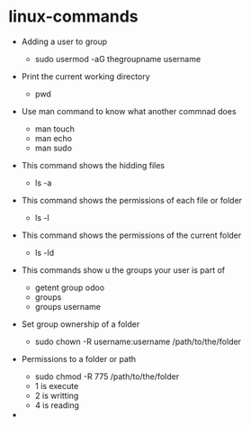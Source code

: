 # linux-commands

- Adding a user to group
    - sudo usermod -aG thegroupname username

- Print the current working directory
    - pwd

-  Use man command to know what another commnad does
    - man touch
    - man echo
    - man sudo

- This command shows the hidding files
    - ls -a 

- This command shows the permissions of each file or folder
    - ls -l

- This command shows the permissions of the current folder
    - ls -ld

- This commands show u the groups your user is part of
    - getent group odoo
    - groups
    - groups username

- Set group ownership of a folder
    - sudo chown -R username:username /path/to/the/folder

- Permissions to a folder or path
    - sudo chmod -R 775 /path/to/the/folder
    - 1 is execute
    - 2 is writting
    - 4 is reading

- 
